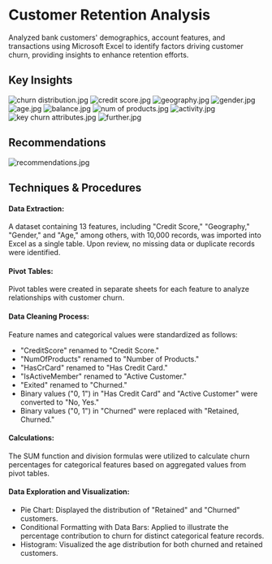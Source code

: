 # Customer Retention Analysis
Analyzed bank customers' demographics, account features, and transactions using Microsoft Excel to identify factors driving customer churn, providing insights to enhance retention efforts.

## Key Insights
![churn distribution.jpg](https://github.com/jakejosh6751/Bank-Customer-Retention-Analysis/blob/main/churn%20distribution.jpg)
![credit score.jpg](https://github.com/jakejosh6751/Bank-Customer-Retention-Analysis/blob/main/credit%20score.jpg)
![geography.jpg](https://github.com/jakejosh6751/Bank-Customer-Retention-Analysis/blob/main/geography.jpg)
![gender.jpg](https://github.com/jakejosh6751/Bank-Customer-Retention-Analysis/blob/main/gender.jpg)
![age.jpg](https://github.com/jakejosh6751/Bank-Customer-Retention-Analysis/blob/main/age.jpg)
![balance.jpg](https://github.com/jakejosh6751/Bank-Customer-Retention-Analysis/blob/main/balance.jpg)
![num of products.jpg](https://github.com/jakejosh6751/Bank-Customer-Retention-Analysis/blob/main/num%20of%20products.jpg)
![activity.jpg](https://github.com/jakejosh6751/Bank-Customer-Retention-Analysis/blob/main/activity.jpg)
![key churn attributes.jpg](https://github.com/jakejosh6751/Bank-Customer-Retention-Analysis/blob/main/key%20churn%20attributes.jpg)
![further.jpg](https://github.com/jakejosh6751/Bank-Customer-Retention-Analysis/blob/main/further.jpg)

## Recommendations
![recommendations.jpg](https://github.com/jakejosh6751/Bank-Customer-Retention-Analysis/blob/main/recommendations.jpg)

## Techniques & Procedures

#### Data Extraction:
A dataset containing 13 features, including "Credit Score," "Geography," "Gender," and "Age," among others, with 10,000 records, was imported into Excel as a single table. Upon review, no missing data or duplicate records were identified.

#### Pivot Tables:
Pivot tables were created in separate sheets for each feature to analyze relationships with customer churn.

#### Data Cleaning Process:
Feature names and categorical values were standardized as follows:

- "CreditScore" renamed to "Credit Score."
- "NumOfProducts" renamed to "Number of Products."
- "HasCrCard" renamed to "Has Credit Card."
- "IsActiveMember" renamed to "Active Customer."
- "Exited" renamed to "Churned."
- Binary values ("0, 1") in "Has Credit Card" and "Active Customer" were converted to "No, Yes."
- Binary values ("0, 1") in "Churned" were replaced with "Retained, Churned."

#### Calculations:
The SUM function and division formulas were utilized to calculate churn percentages for categorical features based on aggregated values from pivot tables.

#### Data Exploration and Visualization:
- Pie Chart: Displayed the distribution of "Retained" and "Churned" customers.
- Conditional Formatting with Data Bars: Applied to illustrate the percentage contribution to churn for distinct categorical feature records.
- Histogram: Visualized the age distribution for both churned and retained customers.
